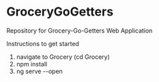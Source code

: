 # GroceryGoGetters
Repository for Grocery-Go-Getters Web Application

Instructions to get started
1. navigate to Grocery (cd Grocery)
2. npm install
3. ng serve --open
